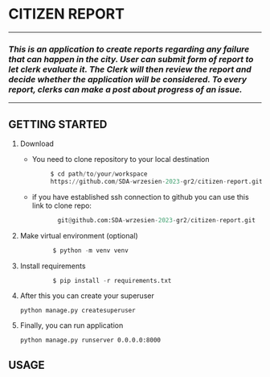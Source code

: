 # **CITIZEN** **REPORT**
****

### *This is an application to create reports regarding any failure that can happen in the city. User can submit form of report to let clerk evaluate it. The Clerk will then review the report and decide whether the application will be considered. To every report, clerks can make a post about progress of an issue.* ###

****

## **GETTING** **STARTED**

1. Download
   * You need to clone repository to your local destination
       ~~~python
            $ cd path/to/your/workspace
            https://github.com/SDA-wrzesien-2023-gr2/citizen-report.git

   * if you have established ssh connection to github you can use this link to clone repo:
       ~~~python
              git@github.com:SDA-wrzesien-2023-gr2/citizen-report.git
   
2. Make virtual environment (optional) 
    ~~~python
             $ python -m venv venv  
3. Install requirements
    ~~~python
             $ pip install -r requirements.txt
4. After this you can create your superuser

    `python manage.py createsuperuser`

5. Finally, you can run application

    `python manage.py runserver 0.0.0.0:8000`

## **USAGE**

